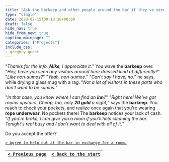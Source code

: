 ```yaml
---
title: "Ask the barkeep and other people around the bar if they've seen any of your missing party members, and inquire about a place to stay for the night."
type: "single"
date: 2020-07-15T00:19:18+00:00
draft: false
hide_nav: true
hide_from_new: true
caption_mainpage: ""
categories: ["Projects"]
include_css:
- gregory_quest
---
```


"*Thanks for the info, **Mike**, I appreciate it.*" You wave the **barkeep** over. "*Hey, have you seen any visitors around here dressed kind of differently?*" "*Like non-sumos?*" "*Yeah, non-sumos.*" "*Can't say I have, no,*" he says, while drying a glass mug with a rag. "*Not a lot of visitors in these parts who don't want to be sumos.*"

"*In that case, you know where I can find an **inn**?*" "*Right here! We've got rooms upstairs. Cheap, too, only **20 gold** a night,*" says the **barkeep**. You reach to check your pockets, and realize once again that you're wearing **rope underwear**. No pockets there! The **barkeep** notices your lack of cash. "*If you're broke, I can give you a room if you'll help cleaning the bar. Tonight's real busy and I don't want to deal with all of it.*"

Do you accept the offer?

[``> Agree to help out at the bar in exchange for a room.``](../63)

|[``< Previous page``](../61)|[``< Back to the start``](../)|
|---|---|